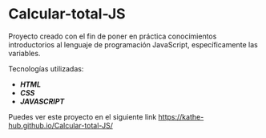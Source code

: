 # Calcular-total-JS

Proyecto creado con el fin de poner en práctica conocimientos introductorios al lenguaje de programación JavaScript, específicamente las variables.

Tecnologías utilizadas:

 - **_HTML_** 
 - **_CSS_** 
 - **_JAVASCRIPT_** 

Puedes ver este proyecto en el siguiente link https://kathe-hub.github.io/Calcular-total-JS/
